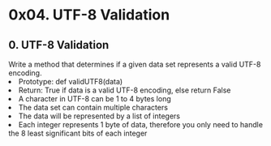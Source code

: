 <h1>0x04. UTF-8 Validation</h1>

<h2>0. UTF-8 Validation</h2>
Write a method that determines if a given data set represents a valid UTF-8 encoding.

<li>Prototype: def validUTF8(data)</li>
<li>Return: True if data is a valid UTF-8 encoding, else return False</li>
<li>A character in UTF-8 can be 1 to 4 bytes long</li>
<li>The data set can contain multiple characters</li>
<li>The data will be represented by a list of integers</li>
<li>Each integer represents 1 byte of data, therefore you only need to handle the 8 least significant bits of each integer</li>
